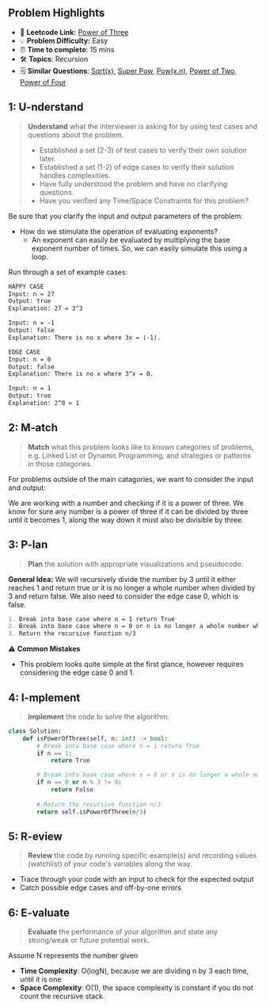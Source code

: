 ## Problem Highlights

* 🔗 **Leetcode Link:** [Power of Three](https://leetcode.com/problems/power-of-three/)
* 💡 **Problem Difficulty:** Easy
* ⏰ **Time to complete**: 15 mins
* 🛠️ **Topics**: Recursion
* 🗒️ **Similar Questions**: [Sqrt(x)](https://leetcode.com/problems/sqrtx/), [Super Pow](https://leetcode.com/problems/super-pow/),  [Pow(x.n)](https://leetcode.com/problems/powx-n/), [Power of Two](https://leetcode.com/problems/power-of-two/), [Power of Four](https://leetcode.com/problems/power-of-four/)
    
## 1: U-nderstand
 
> **Understand** what the interviewer is asking for by using test cases and questions about the problem.
> 
> - Established a set (2-3) of test cases to verify their own solution later.
> - Established a set (1-2) of edge cases to verify their solution handles complexities.
> - Have fully understood the problem and have no clarifying questions.
> - Have you verified any Time/Space Constraints for this problem?

Be sure that you clarify the input and output parameters of the problem:

- How do we stimulate the operation of evaluating exponents?
    * An exponent can easily be evaluated by multiplying the base exponent number of times. So, we can easily simulate this using a loop.


Run through a set of example cases:

```markdown
HAPPY CASE
Input: n = 27
Output: true
Explanation: 27 = 3^3

Input: n = -1
Output: false
Explanation: There is no x where 3x = (-1).

EDGE CASE 
Input: n = 0
Output: false
Explanation: There is no x where 3^x = 0.

Input: n = 1
Output: true
Explanation: 2^0 = 1
```   
    
## 2: M-atch

> **Match**  what this problem looks like to known categories of problems, e.g. Linked List or Dynamic Programming, and strategies or patterns in those categories.

For problems outside of the main catagories, we want to consider the input and output:

We are working with a number and checking if it is a power of three. We know for sure any number is a power of three if it can be divided by three until it becomes 1, along the way down it must also be divisible by three. 


## 3: P-lan

> **Plan** the solution with appropriate visualizations and pseudocode.

**General Idea:** We will recursively divide the number by 3 until it either reaches 1 and return true or it is no longer a whole number when divided by 3 and return false. We also need to consider the edge case 0, which is false.

```markdown
1. Break into base case where n = 1 return True
2. Break into base case where n = 0 or n is no longer a whole number when divided by 3 return False
3. Return the recursive function n/3 
```

⚠️ **Common Mistakes**

* This problem looks quite simple at the first glance, however requires considering the edge case 0 and 1. 

## 4: I-mplement

> **Implement** the code to solve the algorithm.

```python
class Solution:
    def isPowerOfThree(self, n: int) -> bool:
        # Break into base case where n = 1 return True
        if n == 1:
            return True

        # Break into base case where n = 0 or n is no longer a whole number when divided by 3 return False
        if n == 0 or n % 3 != 0:
            return False
        
        # Return the recursive function n/3 
        return self.isPowerOfThree(n/3)
```
    
## 5: R-eview

> **Review** the code by running specific example(s) and recording values (watchlist) of your code's variables along the way.

- Trace through your code with an input to check for the expected output
- Catch possible edge cases and off-by-one errors

## 6: E-valuate

> **Evaluate** the performance of your algorithm and state any strong/weak or future potential work.

Assume N represents the number given

* **Time Complexity**: O(logN), because we are dividing n by 3 each time, until it is one
* **Space Complexity**: O(1), the space complexity is constant if you do not count the recursive stack.
